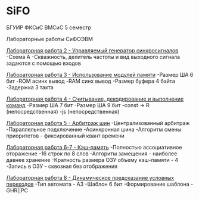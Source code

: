 ﻿# SiFO
БГУИР ФКСиС ВМСиС 5 семестр

Лабораторные работы СиФОЭВМ

[Лабораторная работа 2 - Управляемый генератор синхросигналов](../blob/master/№2)
	-Схема А
	-Скважность, делитель частоты и вид выходного сигнала задаются с помощью входов

[Лабораторная работа 3 - Использование модулей памяти](../blob/master/№3)
	-Размер ША 6 бит
	-ROM асинх вывод 
	-RAM синх вывод
	-Размер буфера 4 байта
	-Задержка 3 такта
	
[Лабораторная работа 4 - Считывание, декодирование и выполнение команд](../blob/master/№4)
	-Размер ША 7 бит
	-Размер ША 9 бит
	-const -> R (непосредственная)
	-js (непосредственная)

[Лабораторная работа 5 - Арбитраж шин](../blob/master/№5)
	-Централизованный арбитраж
	-Параллельное подключение
	-Асинхронная шина
	-Алгоритм смены приоритетов - фиксированный квант времени

[Лабораторная работа 6-7 - Кэш-память](../blob/master/№6-7)
	-Полностью ассоциативное оторажение
	-16 строк по 8 слов
	-Алгоритм замещения - наиболее давнее хранение
	-Кратность размера ОЗУ объему кэш-памяти - 4
	-Запись в ОЗУ - сквозная без отображения

[Лабораторная работа 8 - Динамическое предсказание условных переходов](../blob/master/№8)
	-Тип автомата - А3
	-Шаблон 6 бит
	-Формирование шаблона - GHR||PC
